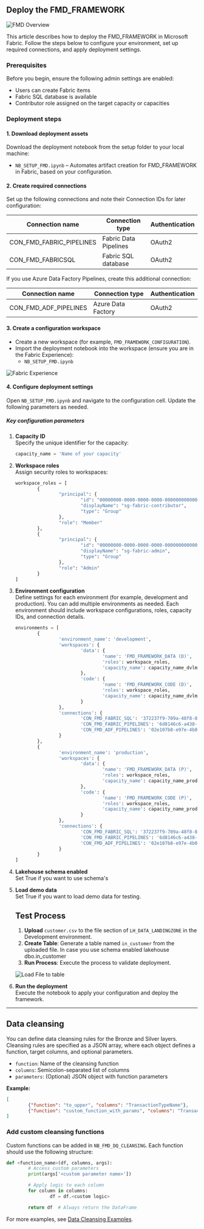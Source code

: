 
## Deploy the FMD_FRAMEWORK

![FMD Overview](/Images/FMD_Overview.png)

This article describes how to deploy the FMD_FRAMEWORK in Microsoft Fabric. Follow the steps below to configure your environment, set up required connections, and apply deployment settings.

### Prerequisites

Before you begin, ensure the following admin settings are enabled:

- Users can create Fabric items
- Fabric SQL database is available
- Contributor role assigned on the target capacity or capacities

### Deployment steps

#### 1. Download deployment assets

Download the deployment notebook from the setup folder to your local machine:

- `NB_SETUP_FMD.ipynb` – Automates artifact creation for FMD_FRAMEWORK in Fabric, based on your configuration.



#### 2. Create required connections

Set up the following connections and note their Connection IDs for later configuration:

| Connection name              | Connection type           | Authentication |
|------------------------------|--------------------------|----------------|
| CON_FMD_FABRIC_PIPELINES     | Fabric Data Pipelines    | OAuth2         |
| CON_FMD_FABRICSQL            | Fabric SQL database      | OAuth2         |

If you use Azure Data Factory Pipelines, create this additional connection:

| Connection name              | Connection type           | Authentication |
|------------------------------|--------------------------|----------------|
| CON_FMD_ADF_PIPELINES        | Azure Data Factory        | OAuth2         |

#### 3. Create a configuration workspace

- Create a new workspace (for example, `FMD_FRAMEWORK_CONFIGURATION`).
- Import the deployment notebook into the workspace (ensure you are in the Fabric Experience):
	- `NB_SETUP_FMD.ipynb`

![Fabric Experience](/Images/FMD_Fabric_Experience.png)

#### 4. Configure deployment settings

Open `NB_SETUP_FMD.ipynb` and navigate to the configuration cell. Update the following parameters as needed.

##### Key configuration parameters

1. **Capacity ID**  
	 Specify the unique identifier for the capacity:

	 ```python
	 capacity_name = 'Name of your capacity'
	 ```

2. **Workspace roles**  
	 Assign security roles to workspaces:

	 ```python
	 workspace_roles = [
			 {
					 "principal": {
							 "id": "00000000-0000-0000-0000-000000000000",
							 "displayName": "sg-fabric-contributor",
							 "type": "Group"
					 },
					 "role": "Member"
			 },
			 {
					 "principal": {
							 "id": "00000000-0000-0000-0000-000000000000",
							 "displayName": "sg-fabric-admin",
							 "type": "Group"
					 },
					 "role": "Admin"
			 }
	 ]
	 ```

3. **Environment configuration**  
	 Define settings for each environment (for example, development and production). You can add multiple environments as needed. Each environment should include workspace configurations, roles, capacity IDs, and connection details.

	 ```python
	 environments = [
			 {
					 'environment_name': 'development',
					 'workspaces': {
							 'data': {
									 'name': 'FMD_FRAMEWORK_DATA (D)',
									 'roles': workspace_roles,
									 'capacity_name': capacity_name_dvlm
							 },
							 'code': {
									 'name': 'FMD_FRAMEWORK_CODE (D)',
									 'roles': workspace_roles,
									 'capacity_name': capacity_name_dvlm
							 }
					 },
					 'connections': {
							 'CON_FMD_FABRIC_SQL': '372237f9-709a-48f8-8fb2-ce06940c990e',
							 'CON_FMD_FABRIC_PIPELINES': '6d8146c6-a438-47df-94e2-540c552eb6d7',
							 'CON_FMD_ADF_PIPELINES': '02e107b8-e97e-4b00-a28c-668cf9ce3d9a'
					 }
			 },
			 {
					 'environment_name': 'production',
					 'workspaces': {
							 'data': {
									 'name': 'FMD_FRAMEWORK_DATA (P)',
									 'roles': workspace_roles,
									 'capacity_name': capacity_name_prod
							 },
							 'code': {
									 'name': 'FMD_FRAMEWORK_CODE (P)',
									 'roles': workspace_roles,
									 'capacity_name': capacity_name_prod
							 }
					 },
					 'connections': {
							 'CON_FMD_FABRIC_SQL': '372237f9-709a-48f8-8fb2-ce06940c990e',
							 'CON_FMD_FABRIC_PIPELINES': '6d8146c6-a438-47df-94e2-540c552eb6d7',
							 'CON_FMD_ADF_PIPELINES': '02e107b8-e97e-4b00-a28c-668cf9ce3d9a'
					 }
			 }
	 ]
	 ```
4. **Lakehouse schema enabled**  
	 Set True if you want to use schema's
	 
5. **Load demo data**  
	 Set True if you want to load demo data for testing. 

	 ## Test Process
	 
	 1. **Upload** `customer.csv` to the file section of `LH_DATA_LANDINGZONE` in the Development environment.
	 2. **Create Table**: Generate a table named `in_customer` from the uploaded file. In case you use schema enabled lakehouse dbo.in_customer
	 3. **Run Process**: Execute the process to validate deployment.
	 
	 ![Load File to table](./Images/FMD_load_file_to_table.png)

4. **Run the deployment**  
	 Execute the notebook to apply your configuration and deploy the framework.

---

## Data cleansing

You can define data cleansing rules for the Bronze and Silver layers. Cleansing rules are specified as a JSON array, where each object defines a function, target columns, and optional parameters.

- `function`: Name of the cleansing function
- `columns`: Semicolon-separated list of columns
- `parameters`: (Optional) JSON object with function parameters

**Example:**

```json
[
		{"function": "to_upper", "columns": "TransactionTypeName"},
		{"function": "custom_function_with_params", "columns": "TransactionTypeName;LastEditedBy", "parameters": {"param1": "abc", "param2": "123"}}
]
```

### Add custom cleansing functions

Custom functions can be added in `NB_FMD_DQ_CLEANSING`. Each function should use the following structure:

```python
def <function_name>(df, columns, args):
		# Access custom parameters
		print(args['<custom parameter name>'])

		# Apply logic to each column
		for column in columns:
				df = df.<custom logic>

		return df  # Always return the DataFrame
```

For more examples, see [Data Cleansing Examples][fmdDataCleansingExamplesLink].

[fmdDataCleansingExamplesLink]: /FMD_DATA_CLEANSING.MD

